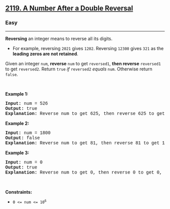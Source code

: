 <h2><a href="https://leetcode.com/problems/a-number-after-a-double-reversal/">2119. A Number After a Double Reversal</a></h2><h3>Easy</h3><hr><div><p><strong>Reversing</strong> an integer means to reverse all its digits.</p>

<ul>
	<li>For example, reversing <code style="font-family: monospace, Bangla551, sans-serif;">2021</code> gives <code style="font-family: monospace, Bangla551, sans-serif;">1202</code>. Reversing <code style="font-family: monospace, Bangla551, sans-serif;">12300</code> gives <code style="font-family: monospace, Bangla551, sans-serif;">321</code> as the <strong>leading zeros are not retained</strong>.</li>
</ul>

<p>Given an integer <code style="font-family: monospace, Bangla551, sans-serif;">num</code>, <strong>reverse</strong> <code style="font-family: monospace, Bangla551, sans-serif;">num</code> to get <code style="font-family: monospace, Bangla551, sans-serif;">reversed1</code>, <strong>then reverse</strong> <code style="font-family: monospace, Bangla551, sans-serif;">reversed1</code> to get <code style="font-family: monospace, Bangla551, sans-serif;">reversed2</code>. Return <code style="font-family: monospace, Bangla551, sans-serif;">true</code> <em>if</em> <code style="font-family: monospace, Bangla551, sans-serif;">reversed2</code> <em>equals</em> <code style="font-family: monospace, Bangla551, sans-serif;">num</code>. Otherwise return <code style="font-family: monospace, Bangla551, sans-serif;">false</code>.</p>

<p>&nbsp;</p>
<p><strong class="example">Example 1:</strong></p>

<pre style="font-family: SFMono-Regular, Consolas, &quot;Liberation Mono&quot;, Menlo, Courier, monospace, Bangla551, sans-serif;"><strong>Input:</strong> num = 526
<strong>Output:</strong> true
<strong>Explanation:</strong> Reverse num to get 625, then reverse 625 to get 526, which equals num.
</pre>

<p><strong class="example">Example 2:</strong></p>

<pre style="font-family: SFMono-Regular, Consolas, &quot;Liberation Mono&quot;, Menlo, Courier, monospace, Bangla551, sans-serif;"><strong>Input:</strong> num = 1800
<strong>Output:</strong> false
<strong>Explanation:</strong> Reverse num to get 81, then reverse 81 to get 18, which does not equal num.
</pre>

<p><strong class="example">Example 3:</strong></p>

<pre style="font-family: SFMono-Regular, Consolas, &quot;Liberation Mono&quot;, Menlo, Courier, monospace, Bangla551, sans-serif;"><strong>Input:</strong> num = 0
<strong>Output:</strong> true
<strong>Explanation:</strong> Reverse num to get 0, then reverse 0 to get 0, which equals num.
</pre>

<p>&nbsp;</p>
<p><strong>Constraints:</strong></p>

<ul>
	<li><code style="font-family: monospace, Bangla551, sans-serif;">0 &lt;= num &lt;= 10<sup>6</sup></code></li>
</ul>
</div>